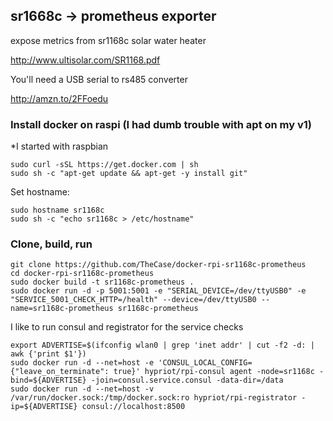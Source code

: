 ## sr1668c -> prometheus exporter

expose metrics from sr1168c solar water heater

http://www.ultisolar.com/SR1168.pdf

You'll need a USB serial to rs485 converter

http://amzn.to/2FFoedu


### Install docker on raspi (I had dumb trouble with apt on my v1)
\*I started with raspbian

```
sudo curl -sSL https://get.docker.com | sh
sudo sh -c "apt-get update && apt-get -y install git"
```

Set hostname:
```
sudo hostname sr1168c 
sudo sh -c "echo sr1168c > /etc/hostname"
```

### Clone, build, run
```
git clone https://github.com/TheCase/docker-rpi-sr1168c-prometheus
cd docker-rpi-sr1168c-prometheus
sudo docker build -t sr1168c-prometheus .
sudo docker run -d -p 5001:5001 -e "SERIAL_DEVICE=/dev/ttyUSB0" -e "SERVICE_5001_CHECK_HTTP=/health" --device=/dev/ttyUSB0 --name=sr1168c-prometheus sr1168c-prometheus
```

I like to run consul and registrator for the service checks
```
export ADVERTISE=$(ifconfig wlan0 | grep 'inet addr' | cut -f2 -d: | awk {'print $1'})
sudo docker run -d --net=host -e 'CONSUL_LOCAL_CONFIG={"leave_on_terminate": true}' hypriot/rpi-consul agent -node=sr1168c -bind=${ADVERTISE} -join=consul.service.consul -data-dir=/data
sudo docker run -d --net=host -v /var/run/docker.sock:/tmp/docker.sock:ro hypriot/rpi-registrator -ip=${ADVERTISE} consul://localhost:8500
```

